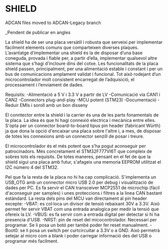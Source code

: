 # SHIELD

ADCAN files moved to ADCAN-Legacy branch

_Pendent de publicar en angles

La shield ha de ser una placa versàtil i robusta que serveixi per implementar fàcilment elements comuns que comparteixen diverses plaques. L’avantatge d’implementar una shield és la de disposar d’una base coneguda, provada i fiable per, 
a partir d’ella, implementar qualsevol altre sistema que s’hagi d’incloure dins del cotxe.
Les funcionalitats de la placa shield passen, principalment, per una alimentació estable i constant i per un bus de comunicacions amplament validat i funcional. 
Tot això rodejant d’un microcontrolador molt consistent encarregat de l’adquisició, el processament i l’enviament de dades.

Requisits:
-Alimentació a 5 V i 3.3 V a partir de LV
-Comunicació via CAN1 i CAN2
-Connectors plug-and-play
-MCU potent (STM23)
-Documentació
-Reduir EMIs i soroll amb un bon disseny

El conntector entre la shield i la carrier és una de les parts fonamentals de la placa. La idea és que hi hagi connexió electrica i mecànica entre elles.
S'opta per un connector board-to-board tipus pin header (fabricant Würth) ja que dona la opció d'encaixar una placa sobre l'altre i, a mes, de disposar de totes les connexions
amb un connector senzill de posar i treure.

El microcontrolador és el més potent que s'ha pogut aconseguir per patrocinadors. Més concretament el STM32F777VI6T que compleix de sobres tots els requisits. De totes maneres,
pensant en el fet de que la shield sigui una placa amb futur, s'afageix una memoria EEPROM utilitzat el I2C número 4 del STM32.

Pel que fa la resta de la placa no hi ha cap complicació. S'implementa un USB_OTG amb un connector micro USB 2.0 per debug i visualització de dades per PC. Es fa servir el CAN
transceiver MCP2551 de microchip (fàcil d'aconseguir per samples) i unes proteccions i filtres a la linea CAN bastant estàndard. La resta dels pins del MCU van directament al
pin header excepte:
-VBAT: es col·loca un divisor de tensió rebaixant 30V a 3.3V. Això permet fer servir VBAT com una entrada analogica per medir la tensió que ofereix la LV.
-VBUS: es fa servir com a entrada digital per detectar si hi ha presencia d'USB.
-NRST: pin de reset del micocontrolador. Necessari per programar. Se li posa un botó per també poder fer reset manualment.
-Boot0: se li posa un switch per curtcircuitar a 3.3V o a GND. Això permetrà setejar al micro com a blank i poder carregar informació des del USB o programar més facilment.
